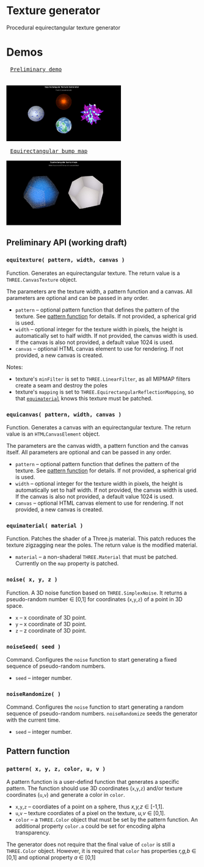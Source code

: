 # Texture generator
Procedural equirectangular texture generator

# Demos

<!--[Preliminary demo](https://boytchev.github.io/texture-generator/examples/proof-of-concept.html)-->

[<kbd style="margin:10px">Preliminary demo<br><br><br><img src="examples/snapshots/proof-of-concept.jpg" style="width:300px;"></kbd>](https://boytchev.github.io/texture-generator/examples/proof-of-concept.html)

<!--[Equirectangular bump map](https://boytchev.github.io/texture-generator/examples/bump-map.html)-->

[<kbd style="margin:10px">Equirectangular bump map<br><br><img src="examples/snapshots/bump-map.jpg" style="width:300px;"></kbd>](https://boytchev.github.io/texture-generator/examples/bump-map.html)



## Preliminary API (working draft)

### `equitexture( pattern, width, canvas )`

Function. Generates an equirectangular texture. The return value is a
`THREE.CanvasTexture` object.

The parameters are the texture width, a pattern function and a canvas. All
parameters are optional and can be passed in any order.

* `pattern` &ndash; optional pattern function that defines the pattern of the texture.
See [pattern function](#pattern-function) for details. If not provided, a spherical
grid is used.
* `width` &ndash; optional integer for the texture width in pixels, the height
is automatically set to half width. If not provided, the canvas width is used.
If the canvas is also not provided, a default value 1024 is used.
* `canvas` &ndash; optional HTML canvas element to use for rendering. If not
provided, a new canvas is created.

Notes:
* texture's `minFilter` is set to `THREE.LinearFilter`, as all MIPMAP filters
create a seam and destroy the poles
* texture's `mapping` is set to `THREE.EquirectangularReflectionMapping`, so
that [`equimaterial`](#equimaterial-material-) knows this texture must be patched.
	
### `equicanvas( pattern, width, canvas )`

Function. Generates a canvas with an equirectangular texture. The return value
is an `HTMLCanvasElement` object.

The parameters are the canvas width, a pattern function and the canvas itself. All
parameters are optional and can be passed in any order.

* `pattern` &ndash; optional pattern function that defines the pattern of the texture.
See [pattern function](#pattern-function) for details. If not provided, a spherical
grid is used.
* `width` &ndash; optional integer for the texture width in pixels, the height
is automatically set to half width. If not provided, the canvas width is used.
If the canvas is also not provided, a default value 1024 is used.
* `canvas` &ndash; optional HTML canvas element to use for rendering. If not
provided, a new canvas is created.

### `equimaterial( material )`

Function. Patches the shader of a Three.js material. This patch reduces the
texture zigzagging near the poles. The return value is the modified material.

* `material` &ndash; a non-shaderal `THREE.Material` that must be patched.
Currently on the `map` property is patched.

### `noise( x, y, z )`

Function. A 3D noise function based on `THREE.SimplexNoise`. It returns a pseudo-random
number &#x2208; [0,1] for coordinates (`x`,`y`,`z`) of a point in 3D space.

* `x` &ndash; x coordinate of 3D point.
* `y` &ndash; x coordinate of 3D point.
* `z` &ndash; z coordinate of 3D point.

### `noiseSeed( seed )`

Command. Configures the `noise` function to start generating a fixed sequence of
pseudo-random numbers.

* `seed` &ndash; integer number.

### `noiseRandomize( )`

Command. Configures the `noise` function to start generating a random sequence
of pseudo-random numbers. `noiseRandomize` seeds the generator with the current
time.

* `seed` &ndash; integer number.



## Pattern function

### `pattern( x, y, z, color, u, v )`

A pattern function is a user-defind function that generates a specific pattern.
The function should use 3D coordinates (`x`,`y`,`z`) and/or texture coordinates
(`u`,`v`) and generate a color in `color`.

* `x`,`y`,`z` &ndash; coordiates of a point on a sphere, thus *x,y,z* &#x2208; [-1,1].
* `u`,`v` &ndash; texture coordiates of a pixel on the texture, *u,v* &#x2208; [0,1].
* `color` &ndash; a `THREE.Color` object that must be set by the pattern function.
An additional property `color.a` could be set for encoding alpha transparency.

The generator does not require that the final value of `color` is still a
`THREE.Color` object. However, it is required that `color` has properties
*r,g,b* &#x2208; [0,1] and optional property *a* &#x2208; [0,1]